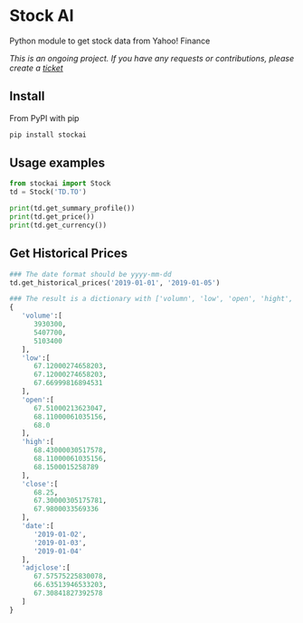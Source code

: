 # Stock AI

Python module to get stock data from Yahoo! Finance

*This is an ongoing project. If you have any requests or contributions, please create a [ticket](https://github.com/dalenguyen/stockai/issues)*

## Install

From PyPI with pip

```sh
pip install stockai
```

## Usage examples

```python
from stockai import Stock
td = Stock('TD.TO')

print(td.get_summary_profile())
print(td.get_price())
print(td.get_currency())
```

## Get Historical Prices

```python
### The date format should be yyyy-mm-dd
td.get_historical_prices('2019-01-01', '2019-01-05')

### The result is a dictionary with ['volumn', 'low', 'open', 'hight', 'close', 'date', 'adjclose']
{  
   'volume':[  
      3930300,
      5407700,
      5103400
   ],
   'low':[  
      67.12000274658203,
      67.12000274658203,
      67.66999816894531
   ],
   'open':[  
      67.51000213623047,
      68.11000061035156,
      68.0
   ],
   'high':[  
      68.43000030517578,
      68.11000061035156,
      68.1500015258789
   ],
   'close':[  
      68.25,
      67.30000305175781,
      67.9800033569336
   ],
   'date':[  
      '2019-01-02',
      '2019-01-03',
      '2019-01-04'
   ],
   'adjclose':[  
      67.57575225830078,
      66.63513946533203,
      67.30841827392578
   ]
}
```